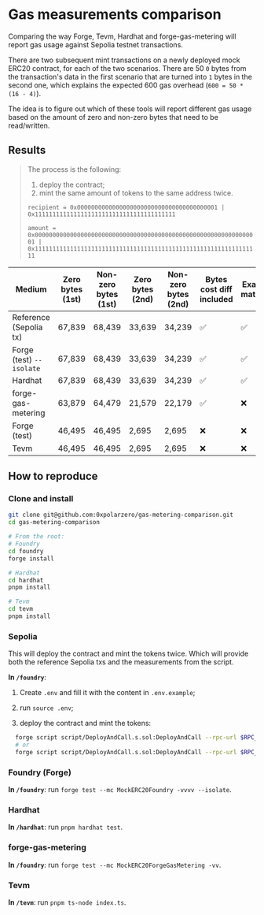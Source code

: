# Gas measurements comparison

Comparing the way Forge, Tevm, Hardhat and forge-gas-metering will report gas usage against Sepolia testnet transactions.

There are two subsequent mint transactions on a newly deployed mock ERC20 contract, for each of the two scenarios. There are 50 `0` bytes from the transaction's data in the first scenario that are turned into `1` bytes in the second one, which explains the expected 600 gas overhead (`600 = 50 * (16 - 4)`).

The idea is to figure out which of these tools will report different gas usage based on the amount of zero and non-zero bytes that need to be read/written.

## Results

> The process is the following:
>
> 1. deploy the contract;
> 2. mint the same amount of tokens to the same address twice.
>
> `recipient = 0x0000000000000000000000000000000000000001 | 0x1111111111111111111111111111111111111111`
>
> `amount = 0x0000000000000000000000000000000000000000000000000000000000000001 | 0x1111111111111111111111111111111111111111111111111111111111111111`

| Medium                   | Zero bytes (1st) | Non-zero bytes (1st) | Zero bytes (2nd) | Non-zero bytes (2nd) | Bytes cost diff included | Exact match |
| ------------------------ | ---------------- | -------------------- | ---------------- | -------------------- | ------------------------ | ----------- |
| Reference (Sepolia tx)   | 67,839           | 68,439               | 33,639           | 34,239               | ✅                       | ✅          |
| Forge (test) `--isolate` | 67,839           | 68,439               | 33,639           | 34,239               | ✅                       | ✅          |
| Hardhat                  | 67,839           | 68,439               | 33,639           | 34,239               | ✅                       | ✅          |
| forge-gas-metering       | 63,879           | 64,479               | 21,579           | 22,179               | ✅                       | ❌          |
| Forge (test)             | 46,495           | 46,495               | 2,695            | 2,695                | ❌                       | ❌          |
| Tevm                     | 46,495           | 46,495               | 2,695            | 2,695                | ❌                       | ❌          |

## How to reproduce

### Clone and install

```bash
git clone git@github.com:0xpolarzero/gas-metering-comparison.git
cd gas-metering-comparison

# From the root:
# Foundry
cd foundry
forge install

# Hardhat
cd hardhat
pnpm install

# Tevm
cd tevm
pnpm install
```

### Sepolia

This will deploy the contract and mint the tokens twice. Which will provide both the reference Sepolia txs and the measurements from the script.

**In `/foundry`**:

1. Create `.env` and fill it with the content in `.env.example`;

2. run `source .env`;

3. deploy the contract and mint the tokens:

```bash
  forge script script/DeployAndCall.s.sol:DeployAndCall --rpc-url $RPC_URL_SEPOLIA --broadcast -vvvv --sig "run(address, uint256)" 0x0000000000000000000000000000000000000001 0x0000000000000000000000000000000000000000000000000000000000000001
  # or
  forge script script/DeployAndCall.s.sol:DeployAndCall --rpc-url $RPC_URL_SEPOLIA --broadcast -vvvv --sig "run(address, uint256)" 0x1111111111111111111111111111111111111111 0x1111111111111111111111111111111111111111111111111111111111111111
```

### Foundry (Forge)

**In `/foundry`**: run `forge test --mc MockERC20Foundry -vvvv --isolate`.

### Hardhat

**In `/hardhat`**: run `pnpm hardhat test`.

### forge-gas-metering

**In `/foundry`**: run `forge test --mc MockERC20ForgeGasMetering -vv`.

### Tevm

**In `/tevm`**: run `pnpm ts-node index.ts`.
